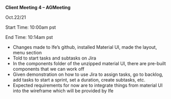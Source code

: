 ﻿**Client Meeting 4 – AGMeeting**

Oct.22/21

Start Time: 10:00am pst

End Time: 10:14am pst

- Changes made to Ife’s github, installed Material UI, made the layout, menu section 
- Told to start tasks and subtasks on Jira
- In the components folder of the unzipped material UI, there are pre-built components that we can work off
- Given demonstration on how to use Jira to assign tasks, go to backlog, add tasks to start a sprint, set a duration, create subtasks, etc.
- Expected requirements for now are to integrate things from material UI into the wireframe which will be provided by Ife

